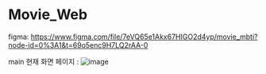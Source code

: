 # Movie_Web

figma: https://www.figma.com/file/7eVQ65e1Akx67HIGO2d4yp/movie_mbti?node-id=0%3A1&t=69o5enc9H7LQ2rAA-0

main 현재 화면 페이지 : 
![image](https://user-images.githubusercontent.com/90243929/225307770-a6a376c9-d10a-433e-9a3e-cd38b8a97dff.png)


